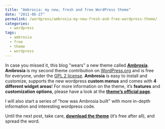 ```yaml
---
title: "Ambrosia: my new, fresh and free WordPress theme"
date: "2011-06-27"
permalink: /wordpress/ambrosia-my-new-fresh-and-free-wordpress-theme/
categories:
  - wordpress
tags:
  - ambrosia
  - free
  - theme
  - wordpress
---
```


In case you missed it, this blog "wears" a new theme called **[Ambrosia](http://wordpress.org/extend/themes/ambrosia "Ambrosia theme")**. **Ambrosia** is my second theme contribution on [WordPress.org](http://wordpress.org/ "Wordpress.org") and is free for everyone, under the [GPL 2 license](http://www.gnu.org/licenses/gpl-2.0.html "GPL 2 license"). **Ambrosia** is easy to install and customize, supports the new wordpress **custom menus** and comes with **4 different widget areas**! For more information on the theme, it’s **features** and **customization options**, please have a look at the **[theme’s official page](http://phrappe.com/ambrosia-theme/ "Ambrosia's theme official page")**.

I will also start a series of "how was Ambrosia built" with more in-depth information and interesting wordpress code.

Until the next post, take care, **[download the theme](http://wordpress.org/extend/themes/ambrosia "Download Ambrosia theme")** (it’s free after all), and spread the word.
